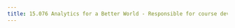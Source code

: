 ```yaml
---
title: 15.076 Analytics for a Better World - Responsible for course development including recitation materials as well as homework assignments. 
---
```

